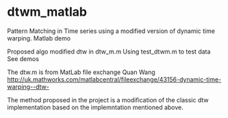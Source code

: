 # dtwm_matlab
Pattern Matching in Time series using a modified version of dynamic time warping. Matlab demo

Proposed algo modified dtw in dtw_m.m
Using test_dtwm.m to test data
See demos

The dtw.m is from MatLab file exchange Quan Wang http://uk.mathworks.com/matlabcentral/fileexchange/43156-dynamic-time-warping--dtw-

The method proposed in the project is a modification of the classic dtw implementation based on the implemntation mentioned above.
